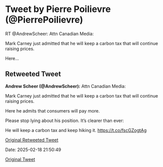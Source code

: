 # Tweet by Pierre Poilievre (@PierrePoilievre)

RT @AndrewScheer: Attn Canadian Media:

Mark Carney just admitted that he will keep a carbon tax that will continue raising prices. 

Here…

## Retweeted Tweet

**Andrew Scheer (@AndrewScheer):** Attn Canadian Media:

Mark Carney just admitted that he will keep a carbon tax that will continue raising prices. 

Here he admits that consumers will pay more. 

Please stop lying about his position. It’s clearer than ever: 

He will keep a carbon tax and keep hiking it. https://t.co/fscGZogtAg

[Original Retweeted Tweet](https://x.com/AndrewScheer/status/1891191396956090723)

Date: 2025-02-18 21:50:49

[Original Tweet](https://x.com/PierrePoilievre/status/1891968641479950582)
